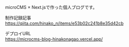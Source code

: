 microCMS × Next.jsで作った個人ブログです。

制作記録記事<br>
https://qiita.com/hinako_n/items/e53b02c241b8e35d42cb

デプロイURL<br>
https://microcms-blog-hinakonagao.vercel.app/
